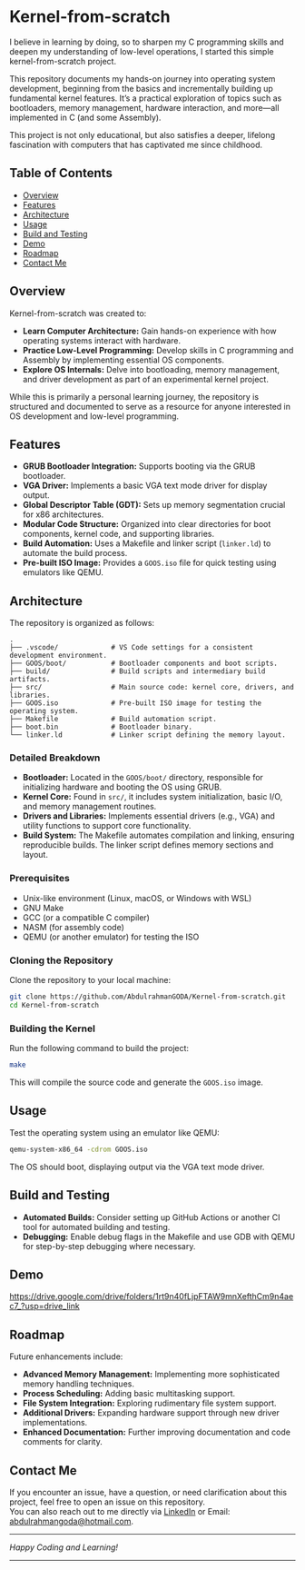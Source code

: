 # Kernel-from-scratch

I believe in learning by doing, so to sharpen my C programming skills and deepen my understanding of low-level operations, I started this simple kernel-from-scratch project.

This repository documents my hands-on journey into operating system development, beginning from the basics and incrementally building up fundamental kernel features. It’s a practical exploration of topics such as bootloaders, memory management, hardware interaction, and more—all implemented in C (and some Assembly).

This project is not only educational, but also satisfies a deeper, lifelong fascination with computers that has captivated me since childhood.

## Table of Contents

- [Overview](#overview)
- [Features](#features)
- [Architecture](#architecture)
- [Usage](#usage)
- [Build and Testing](#build-and-testing)
- [Demo](#demo)
- [Roadmap](#roadmap)
- [Contact Me](#contact-me)

## Overview

Kernel-from-scratch was created to:

- **Learn Computer Architecture:** Gain hands-on experience with how operating systems interact with hardware.
- **Practice Low-Level Programming:** Develop skills in C programming and Assembly by implementing essential OS components.
- **Explore OS Internals:** Delve into bootloading, memory management, and driver development as part of an experimental kernel project.

While this is primarily a personal learning journey, the repository is structured and documented to serve as a resource for anyone interested in OS development and low-level programming.

## Features

- **GRUB Bootloader Integration:** Supports booting via the GRUB bootloader.
- **VGA Driver:** Implements a basic VGA text mode driver for display output.
- **Global Descriptor Table (GDT):** Sets up memory segmentation crucial for x86 architectures.
- **Modular Code Structure:** Organized into clear directories for boot components, kernel code, and supporting libraries.
- **Build Automation:** Uses a Makefile and linker script (`linker.ld`) to automate the build process.
- **Pre-built ISO Image:** Provides a `GOOS.iso` file for quick testing using emulators like QEMU.

## Architecture

The repository is organized as follows:

```
.
├── .vscode/             # VS Code settings for a consistent development environment.
├── GOOS/boot/           # Bootloader components and boot scripts.
├── build/               # Build scripts and intermediary build artifacts.
├── src/                 # Main source code: kernel core, drivers, and libraries.
├── GOOS.iso             # Pre-built ISO image for testing the operating system.
├── Makefile             # Build automation script.
├── boot.bin             # Bootloader binary.
└── linker.ld            # Linker script defining the memory layout.
```

### Detailed Breakdown

- **Bootloader:** Located in the `GOOS/boot/` directory, responsible for initializing hardware and booting the OS using GRUB.
- **Kernel Core:** Found in `src/`, it includes system initialization, basic I/O, and memory management routines.
- **Drivers and Libraries:** Implements essential drivers (e.g., VGA) and utility functions to support core functionality.
- **Build System:** The Makefile automates compilation and linking, ensuring reproducible builds. The linker script defines memory sections and layout.


### Prerequisites

- Unix-like environment (Linux, macOS, or Windows with WSL)
- GNU Make
- GCC (or a compatible C compiler)
- NASM (for assembly code)
- QEMU (or another emulator) for testing the ISO

### Cloning the Repository

Clone the repository to your local machine:

```bash
git clone https://github.com/AbdulrahmanGODA/Kernel-from-scratch.git
cd Kernel-from-scratch
```

### Building the Kernel

Run the following command to build the project:

```bash
make
```

This will compile the source code and generate the `GOOS.iso` image.

## Usage

Test the operating system using an emulator like QEMU:

```bash
qemu-system-x86_64 -cdrom GOOS.iso
```

The OS should boot, displaying output via the VGA text mode driver.

## Build and Testing

- **Automated Builds:** Consider setting up GitHub Actions or another CI tool for automated building and testing.
- **Debugging:** Enable debug flags in the Makefile and use GDB with QEMU for step-by-step debugging where necessary.

## Demo

https://drive.google.com/drive/folders/1rt9n40fLjpFTAW9mnXefthCm9n4aec7_?usp=drive_link

## Roadmap

Future enhancements include:
- **Advanced Memory Management:** Implementing more sophisticated memory handling techniques.
- **Process Scheduling:** Adding basic multitasking support.
- **File System Integration:** Exploring rudimentary file system support.
- **Additional Drivers:** Expanding hardware support through new driver implementations.
- **Enhanced Documentation:** Further improving documentation and code comments for clarity.
 

## Contact Me

If you encounter an issue, have a question, or need clarification about this project, feel free to open an issue on this repository.  
You can also reach out to me directly via [LinkedIn](https://www.linkedin.com/in/abdulrahman-goda-899700233/) or Email: abdulrahmangoda@hotmail.com.

---

*Happy Coding and Learning!*

---
